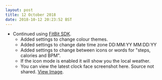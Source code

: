 ```yaml
---
layout: post
title: 12 October 2018 
date: 2018-10-12 20:23:52 BST
---
```

+ Continued using [FitBit SDK](https://dev.fitbit.com).
  - Added settings to change colour themes.
  - Added settings to change date time zone DD:MM:YY MM:DD:YY
  - Added settings to change between icons or words for "steps, calories and BPM". 
  - If the icon mode is enabled it will show you the local weather.
  - You can view the latest clock face screenshot here. Source not shared. [View Image](https://i.postimg.cc/mDWGZS9t/Stats-Redesigned-Icons.png).
